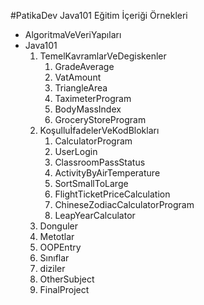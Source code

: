 #PatikaDev Java101 Eğitim İçeriği Örnekleri  
* AlgoritmaVeVeriYapıları
* Java101
    1. TemelKavramlarVeDegiskenler
        1. GradeAverage
        2. VatAmount
        3. TriangleArea
        4. TaximeterProgram
        5. BodyMassIndex
        6. GroceryStoreProgram
    2. KoşulluİfadelerVeKodBlokları
        1. CalculatorProgram
        2. UserLogin
        3. ClassroomPassStatus
        4. ActivityByAirTemperature
        5. SortSmallToLarge
        6. FlightTicketPriceCalculation
        7. ChineseZodiacCalculatorProgram
        8. LeapYearCalculator
    3. Donguler
    4. Metotlar
    5. OOPEntry
    6. Sınıflar
    7. diziler
    8. OtherSubject
    9. FinalProject